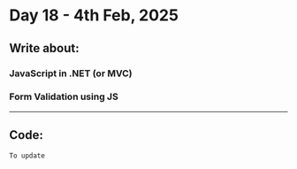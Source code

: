 # Day 18 - 4th Feb, 2025

## Write about:

### JavaScript in .NET (or MVC)

### Form Validation using JS

---

## Code:

`To update`